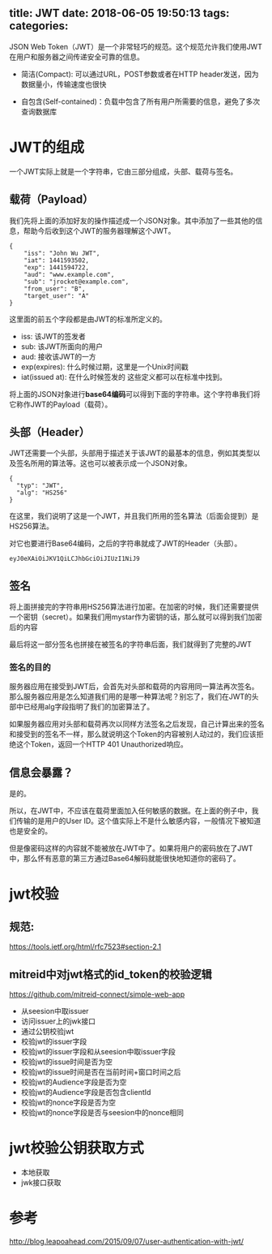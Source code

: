 title: JWT
date: 2018-06-05 19:50:13
tags:
categories:
---
JSON Web Token（JWT）是一个非常轻巧的规范。这个规范允许我们使用JWT在用户和服务器之间传递安全可靠的信息。

- 简洁(Compact): 可以通过URL，POST参数或者在HTTP header发送，因为数据量小，传输速度也很快

- 自包含(Self-contained)：负载中包含了所有用户所需要的信息，避免了多次查询数据库



# JWT的组成
一个JWT实际上就是一个字符串，它由三部分组成，头部、载荷与签名。

## 载荷（Payload）
我们先将上面的添加好友的操作描述成一个JSON对象。其中添加了一些其他的信息，帮助今后收到这个JWT的服务器理解这个JWT。
```
{
    "iss": "John Wu JWT",
    "iat": 1441593502,
    "exp": 1441594722,
    "aud": "www.example.com",
    "sub": "jrocket@example.com",
    "from_user": "B",
    "target_user": "A"
}
```

这里面的前五个字段都是由JWT的标准所定义的。

- iss: 该JWT的签发者
- sub: 该JWT所面向的用户
- aud: 接收该JWT的一方
- exp(expires): 什么时候过期，这里是一个Unix时间戳
- iat(issued at): 在什么时候签发的
这些定义都可以在标准中找到。

将上面的JSON对象进行**base64编码**可以得到下面的字符串。这个字符串我们将它称作JWT的Payload（载荷）。

## 头部（Header）
JWT还需要一个头部，头部用于描述关于该JWT的最基本的信息，例如其类型以及签名所用的算法等。这也可以被表示成一个JSON对象。

```
{
  "typ": "JWT",
  "alg": "HS256"
}
```
在这里，我们说明了这是一个JWT，并且我们所用的签名算法（后面会提到）是HS256算法。

对它也要进行Base64编码，之后的字符串就成了JWT的Header（头部）。

```
eyJ0eXAiOiJKV1QiLCJhbGciOiJIUzI1NiJ9
```

## 签名
将上面拼接完的字符串用HS256算法进行加密。在加密的时候，我们还需要提供一个密钥（secret）。如果我们用mystar作为密钥的话，那么就可以得到我们加密后的内容

最后将这一部分签名也拼接在被签名的字符串后面，我们就得到了完整的JWT


### 签名的目的
服务器应用在接受到JWT后，会首先对头部和载荷的内容用同一算法再次签名。那么服务器应用是怎么知道我们用的是哪一种算法呢？别忘了，我们在JWT的头部中已经用alg字段指明了我们的加密算法了。

如果服务器应用对头部和载荷再次以同样方法签名之后发现，自己计算出来的签名和接受到的签名不一样，那么就说明这个Token的内容被别人动过的，我们应该拒绝这个Token，返回一个HTTP 401 Unauthorized响应。


## 信息会暴露？
是的。

所以，在JWT中，不应该在载荷里面加入任何敏感的数据。在上面的例子中，我们传输的是用户的User ID。这个值实际上不是什么敏感内容，一般情况下被知道也是安全的。

但是像密码这样的内容就不能被放在JWT中了。如果将用户的密码放在了JWT中，那么怀有恶意的第三方通过Base64解码就能很快地知道你的密码了。

# jwt校验
## 规范:
https://tools.ietf.org/html/rfc7523#section-2.1

## mitreid中对jwt格式的id_token的校验逻辑
https://github.com/mitreid-connect/simple-web-app

- 从seesion中取issuer
- 访问issuer上的jwk接口
- 通过公钥校验jwt
- 校验jwt的issuer字段
- 校验jwt的issuer字段和从seesion中取issuer字段
- 校验jwt的issue时间是否为空
- 校验jwt的issue时间是否在当前时间+窗口时间之后
- 校验jwt的Audience字段是否为空
- 校验jwt的Audience字段是否包含clientId
- 校验jwt的nonce字段是否为空
- 校验jwt的nonce字段是否与seesion中的nonce相同


# jwt校验公钥获取方式
- 本地获取
- jwk接口获取


# 参考

http://blog.leapoahead.com/2015/09/07/user-authentication-with-jwt/